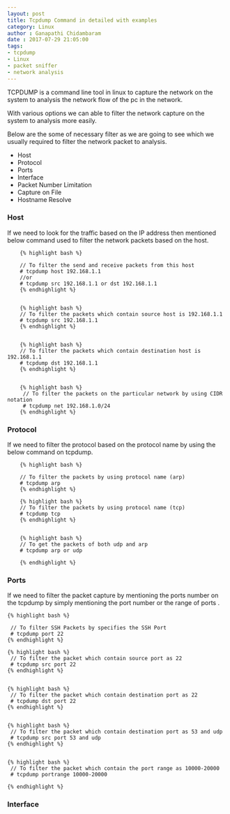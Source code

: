 ```yaml
---
layout: post
title: Tcpdump Command in detailed with examples
category: Linux
author : Ganapathi Chidambaram
date : 2017-07-29 21:05:00
tags: 
- tcpdump
- Linux
- packet sniffer
- network analysis
---
```


TCPDUMP is a command line tool in linux to capture the network on the system to analysis the network flow of the pc in the network.

With various options we can able to filter the network capture on the system to analysis more easily.

Below are the some of necessary filter as we are going to see which we usually required to filter the network packet to analysis.
    
- Host
- Protocol
- Ports
- Interface
- Packet Number Limitation
- Capture on File
- Hostname Resolve

### Host
    
If we need to look for the traffic based on the IP address then mentioned below command used to filter the network packets based on the host.


        {% highlight bash %}

        // To filter the send and receive packets from this host
        # tcpdump host 192.168.1.1
        //or
        # tcpdump src 192.168.1.1 or dst 192.168.1.1
        {% endhighlight %}


        {% highlight bash %}
        // To filter the packets which contain source host is 192.168.1.1
        # tcpdump src 192.168.1.1
        {% endhighlight %}


        {% highlight bash %}
        // To filter the packets which contain destination host is 192.168.1.1
        # tcpdump dst 192.168.1.1
        {% endhighlight %}


        {% highlight bash %}
         // To filter the packets on the particular network by using CIDR notation
         # tcpdump net 192.168.1.0/24
        {% endhighlight %}


### Protocol

If we need to filter the protocol based on the protocol name by using the below command on tcpdump.

        {% highlight bash %}

        // To filter the packets by using protocol name (arp)
        # tcpdump arp
        {% endhighlight %}

        {% highlight bash %}        
        // To filter the packets by using protocol name (tcp)
        # tcpdump tcp 
        {% endhighlight %}


        {% highlight bash %}
        // To get the packets of both udp and arp
        # tcpdump arp or udp

        {% endhighlight %}

### Ports

If we need to filter the packet capture by mentioning the ports number on the tcpdump by simply mentioning the port number or the range of ports .

    {% highlight bash %}

     // To filter SSH Packets by specifies the SSH Port
     # tcpdump port 22
    {% endhighlight %}

    {% highlight bash %}
     // To filter the packet which contain source port as 22
     # tcpdump src port 22
    {% endhighlight %}
    

    {% highlight bash %}
     // To filter the packet which contain destination port as 22
     # tcpdump dst port 22
    {% endhighlight %}


    {% highlight bash %}
     // To filter the packet which contain destination port as 53 and udp
     # tcpdump src port 53 and udp
    {% endhighlight %}


    {% highlight bash %}
     // To filter the packet which contain the port range as 10000-20000
     # tcpdump portrange 10000-20000

    {% endhighlight %}


### Interface